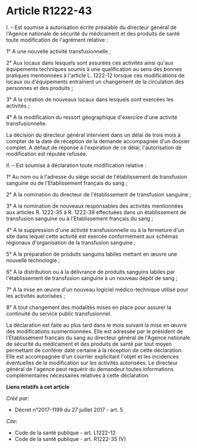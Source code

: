 # Article R1222-43

I. – Est soumise à autorisation écrite préalable du directeur général de l'Agence nationale de sécurité du médicament et des
produits de santé toute modification de l'agrément relative : 

1° A une nouvelle activité transfusionnelle ; 

2° Aux locaux dans lesquels sont assurées ces activités ainsi qu'aux équipements techniques soumis à une qualification au
sens des bonnes pratiques mentionnées à l'article L. 1222-12 lorsque ces modifications de locaux ou d'équipements entraînent
un changement de la circulation des personnes et des produits ; 

3° A la création de nouveaux locaux dans lesquels sont exercées les activités ; 

4° A la modification du ressort géographique d'exercice d'une activité transfusionnelle. 

La décision du directeur général intervient dans un délai de trois mois à compter de la date de réception de la demande
accompagnée d'un dossier complet. A défaut de réponse à l'expiration de ce délai, l'autorisation de modification est réputée
refusée. 

II. – Est soumise à déclaration toute modification relative : 

1° Au nom ou à l'adresse du siège social de l'établissement de transfusion sanguine ou de l'Etablissement français du sang ; 

2° A la nomination du directeur de l'établissement de transfusion sanguine ; 

3° A la nomination de nouveaux responsables des activités mentionnées aux articles R. 1222-35 à R. 1222-39 effectuées dans un
établissement de transfusion sanguine ou à l'Etablissement français du sang ; 

4° A la suppression d'une activité transfusionnelle ou à la fermeture d'un site dans lequel cette activité est exercée
conformément aux schémas régionaux d'organisation de la transfusion sanguine ; 

5° A la préparation de produits sanguins labiles mettant en œuvre une nouvelle technologie ; 

6° A la distribution ou à la délivrance de produits sanguins labiles par l'établissement de transfusion sanguine à un nouveau
dépôt de sang ; 

7° A la mise en œuvre d'un nouveau logiciel médico-technique utilisé pour les activités autorisées ; 

8° A tout changement des modalités mises en place pour assurer la continuité du service public transfusionnel. 

La déclaration est faite au plus tard dans le mois suivant la mise en œuvre des modifications susmentionnées. Elle est
adressée par le président de l'Etablissement français du sang au directeur général de l'Agence nationale de sécurité du
médicament et des produits de santé par tout moyen permettant de conférer date certaine à la réception de cette déclaration.
Elle est accompagnée d'un courrier explicitant l'objet et les incidences éventuelles de la modification sur les activités
autorisées. Le directeur général de l'agence peut requérir du demandeur toutes informations complémentaires nécessaires
relatives à cette déclaration.

**Liens relatifs à cet article**

_Créé par_:

  - Décret n°2017-1199 du 27 juillet 2017 - art. 5

_Cite_:

  - Code de la santé publique - art. L1222-12
  - Code de la santé publique - art. R1222-35 (V)
